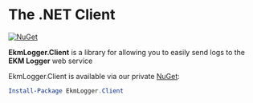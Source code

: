 # The .NET Client

[![NuGet](https://img.shields.io/badge/nuget-v1.1.10-blue.svg)](http://hg/ekmPowershop/EkmLogger.Client/)

**EkmLogger.Client** is a library for allowing you to easily send logs to the **EKM Logger** web service


EkmLogger.Client is available via our private  [NuGet](http://nuget.ekmpowershop.com/nuget/Packages(Id='EkmLogger.Client',Version='1.1.10')):

```PowerShell
Install-Package EkmLogger.Client
```
